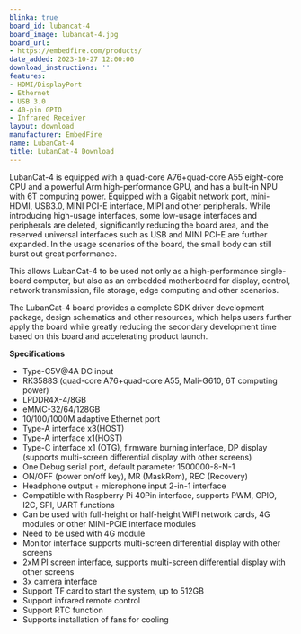 ```yaml
---
blinka: true
board_id: lubancat-4
board_image: lubancat-4.jpg
board_url:
- https://embedfire.com/products/
date_added: 2023-10-27 12:00:00
download_instructions: ''
features:
- HDMI/DisplayPort
- Ethernet
- USB 3.0
- 40-pin GPIO
- Infrared Receiver
layout: download
manufacturer: EmbedFire
name: LubanCat-4
title: LubanCat-4 Download
---
```


LubanCat-4 is equipped with a quad-core A76+quad-core A55 eight-core CPU and a powerful Arm high-performance GPU, and has a built-in NPU with 6T computing power. Equipped with a Gigabit network port, mini-HDMI, USB3.0, MINI PCI-E interface, MIPI and other peripherals. While introducing high-usage interfaces, some low-usage interfaces and peripherals are deleted, significantly reducing the board area, and the reserved universal interfaces such as USB and MINI PCI-E are further expanded. In the usage scenarios of the board, the small body can still burst out great performance.

This allows LubanCat-4 to be used not only as a high-performance single-board computer, but also as an embedded motherboard for display, control, network transmission, file storage, edge computing and other scenarios.

The LubanCat-4 board provides a complete SDK driver development package, design schematics and other resources, which helps users further apply the board while greatly reducing the secondary development time based on this board and accelerating product launch.

**Specifications**
- Type-C5V@4A DC input
- RK3588S (quad-core A76+quad-core A55, Mali-G610, 6T computing power)
- LPDDR4X-4/8GB
- eMMC-32/64/128GB
- 10/100/1000M adaptive Ethernet port
- Type-A interface x3(HOST)
- Type-A interface x1(HOST)
- Type-C interface x1 (OTG), firmware burning interface, DP display (supports multi-screen differential display with other screens)
- One Debug serial port, default parameter 1500000-8-N-1
- ON/OFF (power on/off key), MR (MaskRom), REC (Recovery)
- Headphone output + microphone input 2-in-1 interface
- Compatible with Raspberry Pi 40Pin interface, supports PWM, GPIO, I2C, SPI, UART functions
- Can be used with full-height or half-height WIFI network cards, 4G modules or other MINI-PCIE interface modules
- Need to be used with 4G module
- Monitor interface supports multi-screen differential display with other screens
- 2xMIPI screen interface, supports multi-screen differential display with other screens
- 3x camera interface
- Support TF card to start the system, up to 512GB
- Support infrared remote control
- Support RTC function
- Supports installation of fans for cooling

